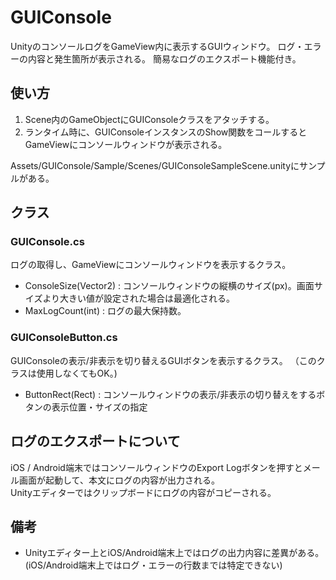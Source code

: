 GUIConsole
==========

UnityのコンソールログをGameView内に表示するGUIウィンドウ。
ログ・エラーの内容と発生箇所が表示される。
簡易なログのエクスポート機能付き。

## 使い方
1. Scene内のGameObjectにGUIConsoleクラスをアタッチする。
1. ランタイム時に、GUIConsoleインスタンスのShow関数をコールするとGameViewにコンソールウィンドウが表示される。

Assets/GUIConsole/Sample/Scenes/GUIConsoleSampleScene.unityにサンプルがある。

## クラス
### GUIConsole.cs
ログの取得し、GameViewにコンソールウィンドウを表示するクラス。
* ConsoleSize(Vector2) : コンソールウィンドウの縦横のサイズ(px)。画面サイズより大きい値が設定された場合は最適化される。
* MaxLogCount(int) : ログの最大保持数。

### GUIConsoleButton.cs
GUIConsoleの表示/非表示を切り替えるGUIボタンを表示するクラス。
（このクラスは使用しなくてもOK。)
* ButtonRect(Rect) : コンソールウィンドウの表示/非表示の切り替えをするボタンの表示位置・サイズの指定

## ログのエクスポートについて
iOS / Android端末ではコンソールウィンドウのExport Logボタンを押すとメール画面が起動して、本文にログの内容が出力される。  
Unityエディターではクリップボードにログの内容がコピーされる。

## 備考
* Unityエディター上とiOS/Android端末上ではログの出力内容に差異がある。  
(iOS/Android端末上ではログ・エラーの行数までは特定できない)












